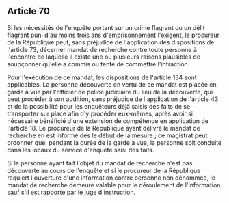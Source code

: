 Article 70
----
Si les nécessités de l'enquête portant sur un crime flagrant ou un délit
flagrant puni d'au moins trois ans d'emprisonnement l'exigent, le procureur de
la République peut, sans préjudice de l'application des dispositions de
l'article 73, décerner mandat de recherche contre toute personne à l'encontre de
laquelle il existe une ou plusieurs raisons plausibles de soupçonner qu'elle a
commis ou tenté de commettre l'infraction.

Pour l'exécution de ce mandat, les dispositions de l'article 134 sont
applicables. La personne découverte en vertu de ce mandat est placée en garde à
vue par l'officier de police judiciaire du lieu de la découverte, qui peut
procéder à son audition, sans préjudice de l'application de l'article 43 et de
la possibilité pour les enquêteurs déjà saisis des faits de se transporter sur
place afin d'y procéder eux-mêmes, après avoir si nécessaire bénéficié d'une
extension de compétence en application de l'article 18. Le procureur de la
République ayant délivré le mandat de recherche en est informé dès le début de
la mesure ; ce magistrat peut ordonner que, pendant la durée de la garde à vue,
la personne soit conduite dans les locaux du service d'enquête saisi des faits.

Si la personne ayant fait l'objet du mandat de recherche n'est pas découverte au
cours de l'enquête et si le procureur de la République requiert l'ouverture
d'une information contre personne non dénommée, le mandat de recherche demeure
valable pour le déroulement de l'information, sauf s'il est rapporté par le juge
d'instruction.
